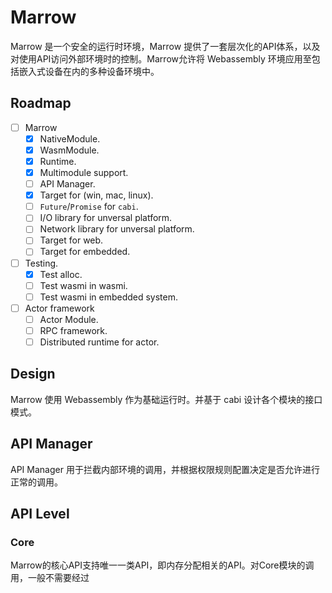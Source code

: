 # Marrow
Marrow 是一个安全的运行时环境，Marrow 提供了一套层次化的API体系，以及对使用API访问外部环境时的控制。Marrow允许将 Webassembly 环境应用至包括嵌入式设备在内的多种设备环境中。

## Roadmap

- [ ] Marrow
  - [X] NativeModule.
  - [X] WasmModule.
  - [X] Runtime.
  - [X] Multimodule support.
  - [ ] API Manager.
  - [X] Target for (win, mac, linux).
  - [ ] `Future`/`Promise` for `cabi`.
  - [ ] I/O library for unversal platform.
  - [ ] Network library for unversal platform.
  - [ ] Target for web.
  - [ ] Target for embedded.
- [ ] Testing.
  - [X] Test alloc.
  - [ ] Test wasmi in wasmi.
  - [ ] Test wasmi in embedded system.
- [ ] Actor framework
  - [ ] Actor Module.
  - [ ] RPC framework.
  - [ ] Distributed runtime for actor.

## Design

Marrow 使用 Webassembly 作为基础运行时。并基于 cabi 设计各个模块的接口模式。

## API Manager

API Manager 用于拦截内部环境的调用，并根据权限规则配置决定是否允许进行正常的调用。

## API Level
### Core

Marrow的核心API支持唯一一类API，即内存分配相关的API。对Core模块的调用，一般不需要经过

